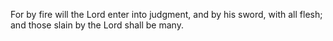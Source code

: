For by fire will the Lord enter into judgment, and by his sword, with all flesh; and those slain by the Lord shall be many.
